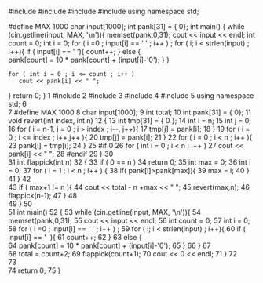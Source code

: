 #include <iostream>
#include <string>
#include <algorithm>
#include <cstring>
using namespace std;

#define MAX 1000
char  input[1000];
int   pank[31] = { 0};
int main()
{
  while (cin.getline(input, MAX, '\n')){
    memset(pank,0,31);
    cout << input <<  endl;
    int count = 0;
    int i = 0;
    for ( i =0 ; input[i] == ' ' ; i++ ) ;
    for ( i; i < strlen(input) ; i++){
      if ( input[i] == ' '){
	count++;
      }
      else {	
	  pank[count] = 10 * pank[count] + (input[i]-'0');
      }
    }

    for ( int i = 0 ; i <= count ; i++ )
       cout << pank[i] << " ";
  }
  return 0;
}
     1	#include <iostream>
     2	#include <string>
     3	#include <algorithm>
     4	#include <cstring>
     5	using namespace std;
     6	
     7	#define MAX 1000
     8	char  input[1000];
     9	int   total;
    10	int   pank[31] = { 0};
    11	void revert(int index, int n)
    12	{
    13	  int tmp[31] = { 0 };
    14	  int i = n;
    15	  int j = 0;
    16	  for ( i = n-1, j = 0 ; i > index ; i--, j++){
    17		tmp[j] = pank[i];
    18	  }
    19	  for ( i = 0 ; i <= index ; i++,j++ ){
    20		tmp[j] = pank[i];
    21	  }
    22	  for ( i = 0 ; i < n ; i++ ){
    23		pank[i] = tmp[i];
    24	  }
    25	#if 0
    26	 for ( int i = 0 ; i < n ; i++ )
    27	       cout << pank[i] << " ";
    28	#endif
    29	}
    30	
    31	int flappick(int n)
    32	{
    33	  if ( 0 == n )
    34		return 0;
    35	  int max = 0;
    36	  int   i = 0;
    37	  for ( i = 1 ; i < n ; i++ ) {
    38		if( pank[i]>pank[max]){
    39		  max = i;
    40		}
    41	  }
    42	  
    43	  if ( max+1 != n ){
    44		cout << total - n +max << " ";
    45		revert(max,n);
    46		flappick(n-1);
    47	  }
    48	
    49	}
    50	
    51	int main()
    52	{
    53	  while (cin.getline(input, MAX, '\n')){
    54	    memset(pank,0,31);
    55	    cout << input <<  endl;
    56	    int count = 0;
    57	    int i = 0;
    58	    for ( i =0 ; input[i] == ' ' ; i++ ) ;
    59	    for ( i; i < strlen(input) ; i++){
    60	      if ( input[i] == ' '){
    61		    count++;
    62	      }
    63	      else {	
    64		    pank[count] = 10 * pank[count] + (input[i]-'0');
    65	      }
    66	    }
    67	
    68	    total = count+2;
    69		flappick(count+1);
    70		cout << 0 << endl;
    71	  }
    72	 
    73	  
    74	  return 0;
    75	}
